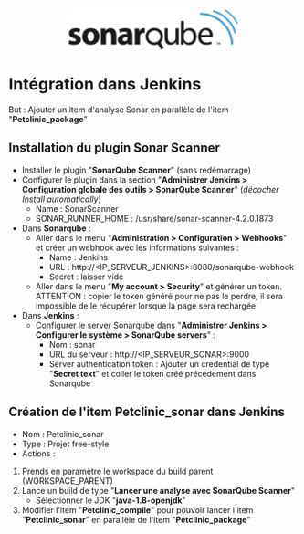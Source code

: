 <center><img src="images/sonarqube.png" alt="Sonarqube" width="300"/></center>

# Intégration dans Jenkins
But : Ajouter un item d'analyse Sonar en parallèle de l'item "**Petclinic_package**"

## Installation du plugin Sonar Scanner
- Installer le plugin "**SonarQube Scanner**" (sans redémarrage)
- Configurer le plugin dans la section "**Administrer Jenkins > Configuration globale des outils > SonarQube Scanner**" (*décocher Install automatically*)
	- Name : SonarScanner
	- SONAR\_RUNNER\_HOME : /usr/share/sonar-scanner-4.2.0.1873
- Dans **Sonarqube** :  
	-  Aller dans le menu "**Administration > Configuration > Webhooks**" et créer un webhook avec les informations suivantes :
		- Name : Jenkins
		- URL : http://<IP_SERVEUR_JENKINS>:8080/sonarqube-webhook
		- Secret : laisser vide
	- Aller dans le menu "**My account > Security**" et générer un token. ATTENTION : copier le token généré pour ne pas le perdre, il sera impossible de le récupérer lorsque la page sera rechargée
- Dans **Jenkins** :
	- Configurer le server Sonarqube dans "**Administrer Jenkins > Configurer le système > SonarQube servers**" :
		- Nom : sonar
		- URL du serveur : http://<IP_SERVEUR_SONAR>:9000
		- Server authentication token : Ajouter un credential de type "**Secret text**" et coller le token créé précedement dans Sonarqube  


## Création de l'item Petclinic_sonar dans Jenkins  
- Nom : Petclinic_sonar
- Type : Projet free-style
- Actions :
1. Prends en paramètre le workspace du build parent (WORKSPACE\_PARENT)  
2. Lance un build de type "**Lancer une analyse avec SonarQube Scanner**"  
	- Sélectionner le JDK "**java-1.8-openjdk**" 
3. Modifier l'item "**Petclinic\_compile**" pour pouvoir lancer l'item "**Petclinic\_sonar**" en parallèle de l'item "**Petclinic\_package**"  


